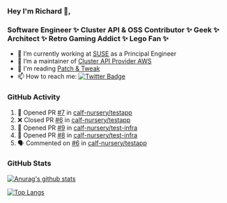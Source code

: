 ### Hey I'm Richard 👋, 

<h3 align="left">Software Engineer ✨ Cluster API & OSS Contributor ✨ Geek ✨ Architect ✨ Retro Gaming Addict ✨ Lego Fan ✨</h3>

- 🔭 I’m currently working at [SUSE](https://www.suse.com/) as a Principal Engineer
- 👯 I’m a maintainer of [Cluster API Provider AWS](https://github.com/kubernetes-sigs/cluster-api-provider-aws)
- 💬 I'm reading [Patch & Tweak](https://bjooks.com/products/patch-tweak-exploring-modular-synthesis)
- 📫 How to reach me: [![Twitter Badge](https://img.shields.io/badge/-@fruit_case-00acee?style=flat&logo=Twitter&logoColor=white)](https://twitter.com/intent/follow?screen_name=fruit_case "Follow on Twitter")

### GitHub Activity 

<!--START_SECTION:activity-->
1. 💪 Opened PR [#7](https://github.com/calf-nursery/testapp/pull/7) in [calf-nursery/testapp](https://github.com/calf-nursery/testapp)
2. ❌ Closed PR [#6](https://github.com/calf-nursery/testapp/pull/6) in [calf-nursery/testapp](https://github.com/calf-nursery/testapp)
3. 💪 Opened PR [#9](https://github.com/calf-nursery/test-infra/pull/9) in [calf-nursery/test-infra](https://github.com/calf-nursery/test-infra)
4. 💪 Opened PR [#8](https://github.com/calf-nursery/test-infra/pull/8) in [calf-nursery/test-infra](https://github.com/calf-nursery/test-infra)
5. 🗣 Commented on [#6](https://github.com/calf-nursery/testapp/pull/6#issuecomment-1683735137) in [calf-nursery/testapp](https://github.com/calf-nursery/testapp)
<!--END_SECTION:activity-->

### GitHub Stats

[![Anurag's github stats](https://github-readme-stats.vercel.app/api?username=richardcase&count_private=true&show_icons=true)](https://github.com/anuraghazra/github-readme-stats)

[![Top Langs](https://github-readme-stats.vercel.app/api/top-langs/?username=richardcase&hide=html&layout=compact)](https://github.com/anuraghazra/github-readme-stats)

